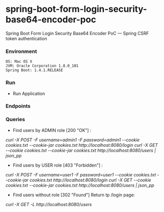# spring-boot-form-login-security-base64-encoder-poc


Spring Boot Form Login Security Base64 Encoder PoC  — Spring CSRF token authentication

### Environment
	OS: Mac OS X
	JVM: Oracle Corporation 1.8.0_101
	Spring Boot: 1.4.1.RELEASE

### Run
* Run Application

### Endpoints

### Queries

* Find users by ADMIN role [200 "OK"] :

*curl -X POST -F username=admin1 -F password=admin1 --cookie cookies.txt --cookie-jar cookies.txt http://localhost:8080/login*
*curl -X GET --cookie cookies.txt --cookie-jar cookies.txt http://localhost:8080/users | json_pp*

* Find users by USER role [403 "Forbidden"] :

*curl -X POST -F username=user1 -F password=user1 --cookie cookies.txt --cookie-jar cookies.txt http://localhost:8080/login*
*curl -X GET --cookie cookies.txt --cookie-jar cookies.txt http://localhost:8080/users | json_pp*

* Find users without role [302 "Found"] Return tp /login page:

*curl -X GET -L http://localhost:8080/users*
